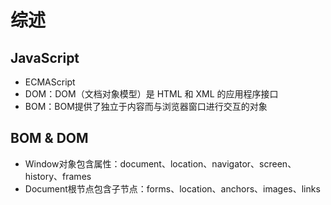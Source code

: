 # 综述

## JavaScript
* ECMAScript
* DOM：DOM（文档对象模型）是 HTML 和 XML 的应用程序接口
* BOM：BOM提供了独立于内容而与浏览器窗口进行交互的对象

## BOM & DOM
* Window对象包含属性：document、location、navigator、screen、history、frames
* Document根节点包含子节点：forms、location、anchors、images、links
